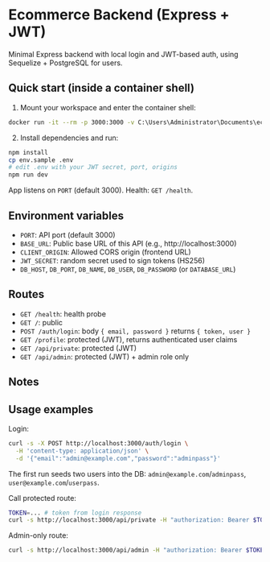 # Ecommerce Backend (Express + JWT)

Minimal Express backend with local login and JWT-based auth, using Sequelize + PostgreSQL for users.

## Quick start (inside a container shell)

1) Mount your workspace and enter the container shell:

```sh
docker run -it --rm -p 3000:3000 -v C:\Users\Administrator\Documents\ecommerce_hcl_hackathon\backend:/work -w /work node:22-alpine sh
```

2) Install dependencies and run:

```sh
npm install
cp env.sample .env
# edit .env with your JWT secret, port, origins
npm run dev
```

App listens on `PORT` (default 3000). Health: `GET /health`.

## Environment variables

- `PORT`: API port (default 3000)
- `BASE_URL`: Public base URL of this API (e.g., http://localhost:3000)
- `CLIENT_ORIGIN`: Allowed CORS origin (frontend URL)
- `JWT_SECRET`: random secret used to sign tokens (HS256)
- `DB_HOST`, `DB_PORT`, `DB_NAME`, `DB_USER`, `DB_PASSWORD` (or `DATABASE_URL`)

## Routes

- `GET /health`: health probe
- `GET /`: public
- `POST /auth/login`: body `{ email, password }` returns `{ token, user }`
- `GET /profile`: protected (JWT), returns authenticated user claims
- `GET /api/private`: protected (JWT)
- `GET /api/admin`: protected (JWT) + admin role only

## Notes

## Usage examples

Login:
```sh
curl -s -X POST http://localhost:3000/auth/login \
  -H 'content-type: application/json' \
  -d '{"email":"admin@example.com","password":"adminpass"}'
```

The first run seeds two users into the DB: `admin@example.com`/`adminpass`, `user@example.com`/`userpass`.

Call protected route:
```sh
TOKEN=... # token from login response
curl -s http://localhost:3000/api/private -H "authorization: Bearer $TOKEN"
```

Admin-only route:
```sh
curl -s http://localhost:3000/api/admin -H "authorization: Bearer $TOKEN"
```
